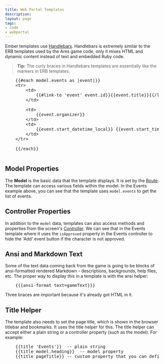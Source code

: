 ```yaml
---
title: Web Portal Templates
description:
layout: page
tags: 
- code
- webportal
---
```


Ember templates use [Handlebars](https://guides.emberjs.com/v2.18.0/templates/handlebars-basics/).  Handlebars is extremely similar to the ERB templates used by the Ares game code, only it mixes HTML and dynamic content instead of text and embedded Ruby code.

> <i class="fa fa-info-circle"></i> **Tip:** The curly braces in Handlebars templates are essentially like the markers in ERB templates.

<pre>
    &#x7b;&#x7b;#each model.events as |event|}}
    &lt;tr>
        &lt;td>
            &#x7b;&#x7b;#link-to 'event' event.id}}&#x7b;&#x7b;event.title}}&#x7b;&#x7b;/link-to}}
        &lt;/td>

        &lt;td>
            &#x7b;&#x7b;event.organizer}}
        &lt;/td>
        &lt;td>
            &#x7b;&#x7b;event.start_datetime_local}} &#x7b;&#x7b;event.start_time_standard}})
        &lt;/td>
    &lt;/tr>

    &#x7b;&#x7b;/each}}
    
</pre>

## Model Properties

The **Model** is the basic data that the template displays.  It is set by the [Route](/tutorials/code/web-routes).  The template can access various fields within the model.  In the Events example above, you can see that the template uses `model.events` to get the list of events.

## Controller Properties

In addition to the `model` data, templates can also access methods and properties from the screen's [Controller](/tutorials/code/web-controllers).  We can see that in the Events template where it uses the `isApproved` property in the Events controller to hide the 'Add' event button if the character is not approved.

## Ansi and Markdown Text

Some of the text data coming back from the game is going to be blocks of ansi-formatted rendered Markdown - descriptions, backgrounds, help files, etc.   The proper way to display this in a template is with the ansi helper:

<pre>
    &#x7b;&#x7b;&#x7b;ansi-format text=gameText&#x7d;&#x7d;&#x7d;
</pre>

Three braces are important because it's already got HTML in it.


## Title Helper

The template also needs to set the page title, which is shown in the browser titlebar and bookmarks.  It uses the title helper for this. The title helper can accept either a plain string or a controller property (such as the model).  For example:

<pre>
    &#x7b;&#x7b;title 'Events'&#x7d;&#x7d;  -- plain string
    &#x7b;&#x7b;title model.heading&#x7d;&#x7d;  -- model property
    &#x7b;&#x7b;title pageTitle&#x7d;&#x7d; -- custom property that you can define in the controller
</pre>